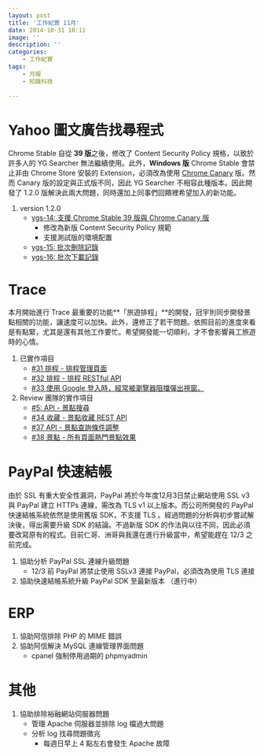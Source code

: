 ```yaml
---
layout: post
title: '工作紀實 11月'
date: 2014-10-31 10:11
image: ''
description: ''
categories:
    - 工作紀實
tags:
    - 月報
    - 知識科技
 
---
```


# Yahoo 圖文廣告找尋程式

Chrome Stable 自從 **39 版**之後，修改了 Content Security Policy 規格，以致於許多人的 YG Searcher 無法繼續使用。此外，**Windows 版** Chrome Stable 會禁止非由 Chrome Store 安裝的 Extension，必須改為使用 [Chrome Canary](https://www.google.com/intl/zh-TW/chrome/browser/canary.html?platform=win) 版。然而 Canary 版的設定與正式版不同，因此 YG Searcher 不相容此種版本。因此開發了 1.2.0 版解決此兩大問題，同時還加上同事們回饋裡希望加入的新功能。

1. version 1.2.0
    + [ygs-14: 支援 Chrome Stable 39 版與 Chrome Canary 版](https://bitbucket.org/flashaim-rd/yahoo-gemini-searcher/issue/14)
        - 修改為新版 Content Security Policy 規範
        - 支援測試版的環境配置
    + [ygs-15: 批次刪除記錄](https://bitbucket.org/flashaim-rd/yahoo-gemini-searcher/issue/15)
    + [ygs-16: 批次下載記錄](https://bitbucket.org/flashaim-rd/yahoo-gemini-searcher/issue/16)

# Trace

本月開始進行 Trace 最重要的功能**「旅遊排程」**的開發，冠宇則同步開發景點相關的功能，讓速度可以加快。此外，還修正了若干問題。依照目前的進度來看是有點緊，尤其是還有其他工作要忙。希望開發能一切順利，才不會影響員工旅遊時的心情。

1. 已實作項目
    + [#31 排程 - 排程管理頁面](https://bitbucket.org/flashaim-trace-team/trace/issue/31)
    + [#32 排程 - 排程 RESTful API](https://bitbucket.org/flashaim-trace-team/trace/issue/32)
    + [#33 使用 Google 登入時，經常被瀏覽器阻擋彈出視窗。](https://bitbucket.org/flashaim-trace-team/trace/issue/33)
1. Review 團隊的實作項目
    + [#5: API - 景點搜尋](https://bitbucket.org/flashaim-trace-team/trace/issue/5)
    + [#34 收藏 - 景點收藏 REST API](https://bitbucket.org/flashaim-trace-team/trace/issue/34)
    + [#37 API - 景點查詢條件調整](https://bitbucket.org/flashaim-trace-team/trace/issue/37)
    + [#38 景點 - 所有頁面熱門景點效果](https://bitbucket.org/flashaim-trace-team/trace/issue/38)

# PayPal 快速結帳

由於 SSL 有重大安全性漏洞，PayPal 將於今年度12月3日禁止網站使用 SSL v3 與 PayPal 建立 HTTPs 連線，需改為 TLS v1 以上版本。而公司所開發的 PayPal 快速結帳系統依然是使用舊版 SDK，不支援 TLS 。經過問題的分析與初步嘗試解決後，得出需要升級 SDK 的結論。不過新版 SDK 的作法與以往不同，因此必須要改寫原有的程式。目前仁哥、洲哥與我還在進行升級當中，希望能趕在 12/3 之前完成。

1. 協助分析 PayPal SSL 連線升級問題
    + 12/3 前 PayPal 將禁止使用 SSLv3 連接 PayPal，必須改為使用 TLS 連接
1. 協助快速結帳系統升級 PayPal SDK 至最新版本 （進行中）

# ERP

1. 協助阿信排除 PHP 的 MIME 錯誤
1. 協助阿信解決 MySQL 連線管理界面問題
    * cpanel 強制停用過期的 phpmyadmin

# 其他

1. 協助排除裕融網站伺服器問題
    * 管理 Apache 伺服器並排除 log 檔過大問題
    * 分析 log 找尋問題徵兆
        + 每週日早上 4 點左右會發生 Apache 故障

